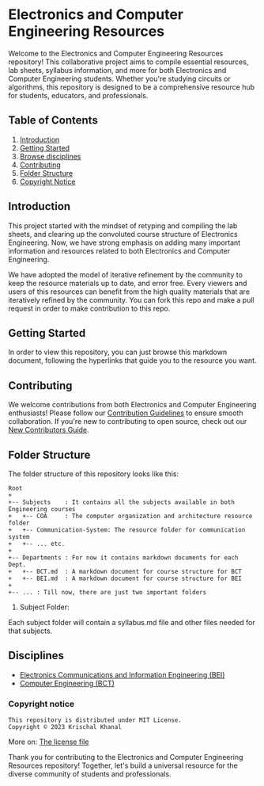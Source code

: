 # Electronics and Computer Engineering Resources

Welcome to the Electronics and Computer Engineering Resources repository! This collaborative project aims to compile essential resources, lab sheets, syllabus information, and more for both Electronics and Computer Engineering students. Whether you're studying circuits or algorithms, this repository is designed to be a comprehensive resource hub for students, educators, and professionals.

## Table of Contents

1. [Introduction](#introduction)
2. [Getting Started](#getting-started)
3. [Browse disciplines](#disciplines)
3. [Contributing](#contributing)
4. [Folder Structure](#folder-structure)
5. [Copyright Notice](#copyright-notice)

## Introduction

This project started with the mindset of retyping and compiling the lab sheets, and clearing up the convoluted course structure of Electronics Engineering. Now, we have strong emphasis on adding many important information and resources related to both Electronics and Computer Engineering.

We have adopted the model of iterative refinement by the community to keep the resource materials up to date, and error free. Every viewers and users of this resources can benefit from the high quality materials that are iteratively refined by the community. You can fork this repo and make a pull request in order to make contribution to this repo.

## Getting Started

In order to view this repository, you can just browse this markdown document, following the hyperlinks that guide you to the resource you want.

## Contributing

We welcome contributions from both Electronics and Computer Engineering enthusiasts! Please follow our [Contribution Guidelines](CONTRIBUTING.md) to ensure smooth collaboration. If you're new to contributing to open source, check out our [New Contributors Guide](CONTRIBUTING.md#new-contributors-guide).

## Folder Structure

The folder structure of this repository looks like this:

    Root
    +
    +-- Subjects    : It contains all the subjects available in both Engineering courses
    +   +-- COA     : The computer organization and architecture resource folder
    +   +-- Communication-System: The resource folder for communication system
    +   +-- ... etc.
    +
    +-- Departments : For now it contains markdown documents for each Dept.
    +   +-- BCT.md  : A markdown document for course structure for BCT
    +   +-- BEI.md  : A markdown document for course structure for BEI
    +
    +-- ... : Till now, there are just two important folders

1. Subject Folder:

Each subject folder will contain a syllabus.md file and other files needed for that subjects.


## Disciplines

+ [Electronics Communications and Information Engineering (BEI)](Departments/BEI.md)
+ [Computer Engineering (BCT)](Departments/BCT.md)

### Copyright notice

    This repository is distributed under MIT License.
    Copyright © 2023 Krischal Khanal

More on: [The license file](LICENSE)

Thank you for contributing to the Electronics and Computer Engineering Resources repository! Together, let's build a universal resource for the diverse community of students and professionals.
